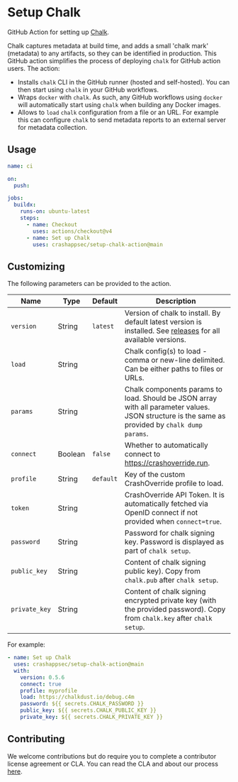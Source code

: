 # Setup Chalk

GitHub Action for setting up [Chalk].

Chalk captures metadata at build time, and adds a small 'chalk mark' (metadata)
to any artifacts, so they can be identified in production. This GitHub action
simplifies the process of deploying `chalk` for GitHub action users. The
action:

- Installs `chalk` CLI in the GitHub runner (hosted and
  self-hosted). You can then start using `chalk` in your GitHub workflows.
- Wraps `docker` with `chalk`. As such, any GitHub workflows using `docker`
  will automatically start using `chalk` when building any Docker images.
- Allows to `load` `chalk` configuration from a file or an URL. For
  example this can configure `chalk` to send metadata reports to an
  external server for metadata collection.

## Usage

```yaml
name: ci

on:
  push:

jobs:
  buildx:
    runs-on: ubuntu-latest
    steps:
      - name: Checkout
        uses: actions/checkout@v4
      - name: Set up Chalk
        uses: crashappsec/setup-chalk-action@main
```

## Customizing

The following parameters can be provided to the action.

| Name          | Type    | Default   | Description                                                                                                                                     |
| ------------- | ------- | --------- | ----------------------------------------------------------------------------------------------------------------------------------------------- |
| `version`     | String  | `latest`  | Version of chalk to install. By default latest version is installed. See [releases] for all available versions.                                 |
| `load`        | String  |           | Chalk config(s) to load - comma or new-line delimited. Can be either paths to files or URLs.                                                    |
| `params`      | String  |           | Chalk components params to load. Should be JSON array with all parameter values. JSON structure is the same as provided by `chalk dump params`. |
| `connect`     | Boolean | `false`   | Whether to automatically connect to https://crashoverride.run.                                                                                  |
| `profile`     | String  | `default` | Key of the custom CrashOverride profile to load.                                                                                                |
| `token`       | String  |           | CrashOverride API Token. It is automatically fetched via OpenID connect if not provided when `connect=true`.                                    |
| `password`    | String  |           | Password for chalk signing key. Password is displayed as part of `chalk setup`.                                                                 |
| `public_key`  | String  |           | Content of chalk signing public key). Copy from `chalk.pub` after `chalk setup`.                                                                |
| `private_key` | String  |           | Content of chalk signing encrypted private key (with the provided password). Copy from `chalk.key` after `chalk setup`.                         |

For example:

```yaml
- name: Set up Chalk
  uses: crashappsec/setup-chalk-action@main
  with:
    version: 0.5.6
    connect: true
    profile: myprofile
    load: https://chalkdust.io/debug.c4m
    password: ${{ secrets.CHALK_PASSWORD }}
    public_key: ${{ secrets.CHALK_PUBLIC_KEY }}
    private_key: ${{ secrets.CHALK_PRIVATE_KEY }}
```

[chalk]: https://github.com/crashappsec/chalk/
[releases]: https://crashoverride.com/releases
[CrashOverride]: https://crashoverride.run

## Contributing

We welcome contributions but do require you to complete a contributor
license agreement or CLA. You can read the CLA and about our process
[here](https://github.com/crashappsec/.github/blob/main/CLA-process.md).
